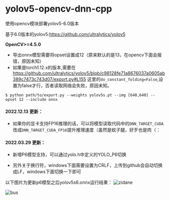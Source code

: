 # yolov5-opencv-dnn-cpp
使用opencv模块部署yolov5-6.0版本

基于6.0版本的yolov5:https://github.com/ultralytics/yolov5

**OpenCV>=4.5.0**

+ 导出onnx模型需要将opset设置成12（原来默认的是13，在opencv下面会报错，原因未知）</br>
+ 如果是torch1.12.x的版本,需要在
https://github.com/ultralytics/yolov5/blob/c98128fe71a8676037a0605ab389c7473c743d07/export.py#L155
这里的```do_constant_folding=False```,设置为false才行，否者读取网络会失败，原因未知。<br>
```
$ python path/to/export.py --weights yolov5s.pt --img [640,640] --opset 12 --include onnx
```
#### 2022.12.13 更新：
+ 如果你的显卡支持FP16推理的话，可以将模型读取代码中的```DNN_TARGET_CUDA```改成```DNN_TARGET_CUDA_FP16```提升推理速度（虽然是蚊子腿，好歹也是肉（： 
#### 2022.03.29 更新：  

+ 新增P6模型支持，可以通过yolo.h中定义的YOLO_P6切换  

+ 另外关于换行符，windows下面需要设置为CRLF，上传到github会自动切换成LF，windows下面切换一下即可

以下图片为更新p6模型之后yolov5s6.onnx运行结果：
![zidane](https://user-images.githubusercontent.com/52729998/160559827-45572f7e-54e8-4653-b9be-6d287912b065.jpg)

![bus](https://user-images.githubusercontent.com/52729998/160559831-3ddf926d-b7c3-4687-bd57-26dd4d1cc055.jpg)
